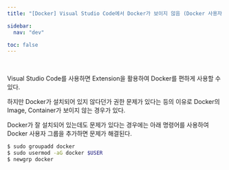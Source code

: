 ```yaml
---
title: "[Docker] Visual Studio Code에서 Docker가 보이지 않음 (Docker 사용자 그룹 추가)"

sidebar:
  nav: "dev"

toc: false
---
```


<br/>

Visual Studio Code를 사용하면 Extension을 활용하여 Docker를 편하게 사용할 수 있다.

하지만 Docker가 설치되어 있지 않다던가 권한 문제가 있다는 등의 이유로 Docker의 Image, Container가 보이지 않는 경우가 있다.

Docker가 잘 설치되어 있는데도 문제가 있다는 경우에는 아래 명령어를 사용하여 Docker 사용자 그룹을 추가하면 문제가 해결된다.

```bash
$ sudo groupadd docker
$ sudo usermod -aG docker $USER
$ newgrp docker
```

<br/>
